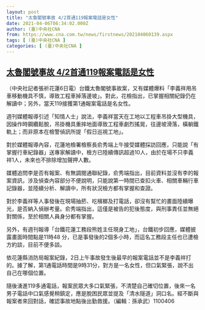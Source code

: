 ```yaml
---
layout: post
title: "太魯閣號事故 4/2首通119報案電話是女性"
date: 2021-04-06T06:34:02.000Z
author: (臺)中央社CNA
from: https://www.cna.com.tw/news/firstnews/202104060139.aspx
tags: [ (臺)中央社CNA ]
categories: [ (臺)中央社CNA ]
---
```

<!--1617690842000-->
[太魯閣號事故 4/2首通119報案電話是女性](https://www.cna.com.tw/news/firstnews/202104060139.aspx)
------

<div>
<div></div><div class="paragraph"><p>（中央社記者張祈花蓮6日電）台鐵太魯閣號事故案，又有媒體爆料「李義祥用吊車移動機具不慎，導致工程車掉落邊坡」。對此，花檢指出，已掌握相關紀錄仍在解讀中；另外，當天119接獲第1通報案電話是名女性。</p><p>週刊媒體報導引述「知情人士」說法，李義祥當天在工地以工程車吊掛大型機具，因操作時鋼纜鬆脫，吊掛機具重摔地面導致工程車劇烈搖晃，往邊坡滑落，橫躺鐵軌上；而非原本在檢警偵訊所提「假日巡視工地」。</p><p>對於媒體報導內容，花蓮地檢署檢察長俞秀端上午接受媒體採訪回應，只能說「有掌握行車紀錄器」送專家解讀中，檢方已陸續傳訊超過10人，由於在場不只李義祥1人，未來也不排除增加聲押人數。</p><p>媒體追問李是否有報案、有無調閱通聯紀錄，俞秀端指出，目前資料並沒有李的報案資訊，涉及偵查內容部分不便說明，只能說第一時間已查扣火車、相關車輛行車記錄器，並陸續分析、解讀中，所有狀況檢方都有掌握和查證。</p><p>對於李義祥等人事發後在現場抽菸、吃檳榔及打電話，卻沒有幫忙的畫面陸續曝光，是否納入偵辦考量。俞秀端指出，這僅是被告的犯後態度，與刑事責任並無絕對關係，至於相關人員身分都有掌握。</p><p>另外，有週刊報導「台鐵花蓮工務段熊姓主任現身工地」，台鐵初步回應，媒體披露畫面時間點是11時48 分，已是事發後的2個多小時，而這名工務段主任也已遭檢方約談，目前不便多談。</p><p>依花蓮縣消防局報案紀錄，2日上午事故發生後最早的報案電話並不是李義祥打的。據了解，第1通電話時間是9時31分，對方是一名女性，但口氣緊張，說不出自己在哪個位置。</p><p>隨後湧進119多通電話，報案民眾大多口氣緊張，不清楚自己確切位置，後來一名男子電話中口氣感覺稍鎮定，應是脫困民眾並提及「清水隧道」洞口名。經不斷與報案者來回對話，確認事故地點後出勤救援。（編輯：孫承武）1100406</p></div>
</div>
